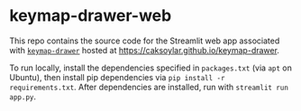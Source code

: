 # keymap-drawer-web

This repo contains the source code for the Streamlit web app associated with
[`keymap-drawer`](https://github.com/caksoylar/keymap-drawer) hosted at
https://caksoylar.github.io/keymap-drawer.

To run locally, install the dependencies specified in `packages.txt` (via `apt` on Ubuntu),
then install pip dependencies via `pip install -r requirements.txt`.
After dependencies are installed, run with `streamlit run app.py`.
